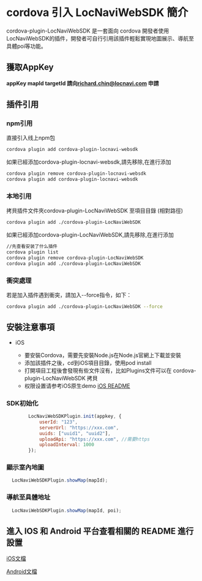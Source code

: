 # cordova 引入 LocNaviWebSDK 簡介

cordova-plugin-LocNaviWebSDK 是一套面向 cordova 開發者使用LocNaviWebSDK的插件，開發者可自行引用該插件輕鬆實現地圖展示、導航至具體poi等功能。

## 獲取AppKey

**appKey mapId targetId 請向<richard.chin@locnavi.com> 申請**

## 插件引用

### npm引用
直接引入线上npm包

```bash
cordova plugin add cordova-plugin-locnavi-websdk
```

如果已經添加cordova-plugin-locnavi-websdk,請先移除,在進行添加

```bash
cordova plugin remove cordova-plugin-locnavi-websdk
cordova plugin add cordova-plugin-locnavi-websdk
```

### 本地引用
拷貝插件文件夾cordova-plugin-LocNaviWebSDK 至項目目錄 (相對路徑)

```bash
cordova plugin add ./cordova-plugin-LocNaviWebSDK
```

如果已經添加cordova-plugin-LocNaviWebSDK,請先移除,在進行添加

```bash
//先查看安装了什么插件
cordova plugin list
cordova plugin remove cordova-plugin-LocNaviWebSDK
cordova plugin add ./cordova-plugin-LocNaviWebSDK
```

### 衝突處理

若是加入插件遇到衝突，請加入--force指令，如下：

```bash
cordova plugin add ./cordova-plugin-LocNaviWebSDK --force
```

## 安裝注意事項

* iOS

  * 要安裝Cordova，需要先安裝Node.js在Node.js官網上下載並安裝
  * 添加該插件之後，cd到iOS項目目錄，使用pod install
  * 打開項目工程後會發現有些文件沒有，比如Plugins文件可以在 cordova-plugin-LocNaviWebSDK 拷貝
  * 权限设置请参考iOS原生demo  [iOS README](https://github.com/locnavi/ios-sdk/blob/master/README.md)

### SDK初始化

```js
        LocNaviWebSDKPlugin.init(appkey, {
            userId: "123",
            serverUrl: "https://xxx.com",
            uuids: ["uuid1", "uuid2"],
            uploadApi: "https://xxx.com", //需要https
            uploadInterval: 1000
        });
```

### 顯示室內地圖

```js
  LocNaviWebSDKPlugin.showMap(mapId);
```

### 導航至具體地址

```js
  LocNaviWebSDKPlugin.showMap(mapId, poi);
```

## 進入 IOS 和 Android 平台查看相關的 README 進行設置

[iOS文檔](https://github.com/locnavi/locnavi-websdk-ios/blob/master/README.md)

[Android文檔](https://github.com/locnavi/IndoorNavigationAndroidWebSDK/blob/main/README.md)
